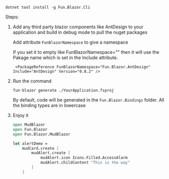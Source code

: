 ﻿```
dotnet tool install -g Fun.Blazor.Cli
```

Steps:

1. Add any third party blazor components like AntDesign to your application and build in debug mode to pull the nuget packages

   Add attribute `FunBlazorNamespace` to give a namespace

   If you set it to empty like FunBlazorNamespace="" then it will use the Pakage name which is set in the Include attribute.

   ```
    <PackageReference FunBlazorNamespace="Fun.Blazor.AntDesign" Include="AntDesign" Version="0.8.2" />
   ```

2. Run the command

    ```
    fun-blazor generate ./YourApplication.fsproj
    ```

    By default, code will be generated in the `Fun.Blazor.Bindings` folder. All the binding types are in lowercase

3. Enjoy it

    ```fsharp
    open MudBlazor
    open Fun.Blazor
    open Fun.Blazor.MudBlazor

    let alertDemo =
        mudCard.create [
            mudAlert.create [
                mudAlert.icon Icons.Filled.AccessAlarm
                mudAlert.childContent "This is the way"
            ]
        ]
    ```
